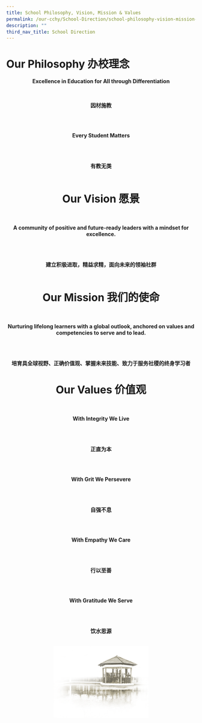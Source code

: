 ```yaml
---
title: School Philosophy, Vision, Mission & Values
permalink: /our-cchy/School-Direction/school-philosophy-vision-mission-n-values
description: ""
third_nav_title: School Direction
---
```

<h1><b>Our Philosophy 办校理念</b></h1>

<center><b>Excellence in Education for All through Differentiation</b></center>

<br><center><b>因材施教</b><center></br>

<br><center><b>Every Student Matters</b></center></br>

<br><center><b>有教无类</b></center></br>

<h1><b>Our Vision 愿景</b></h1>

<br><center><b>A community of positive and future-ready leaders with a mindset for excellence.</b><center></br>

<br><center><b>建立积极进取，精益求精，面向未来的领袖社群</b><center></br>

<h1><b>Our Mission 我们的使命</b></h1>

<br><center><b>Nurturing lifelong learners with a global outlook, anchored on values and competencies to serve and to lead.</b><center></br>

<br><center><b>培育具全球视野、正确价值观、掌握未来技能、致力于服务社稷的终身学习者</b></center>

<h1><b>Our Values 价值观</b></h1>

<br><center><b>With Integrity We Live</b><center></br>

<br><center><b>正直为本</b><center></br>

<br><center><b>With Grit We Persevere</b><center></br>

<br><center><b>自强不息</b><center></br>

<br><center><b>With Empathy We Care</b><center></br>

<br><center><b>行以至善</b><center></br>

<br><center><b>With Gratitude We Serve</b><center></br>

<br><center><b>饮水思源</b><center></br>

<img src="/images/pavilion.png" 
     style="width:50%">